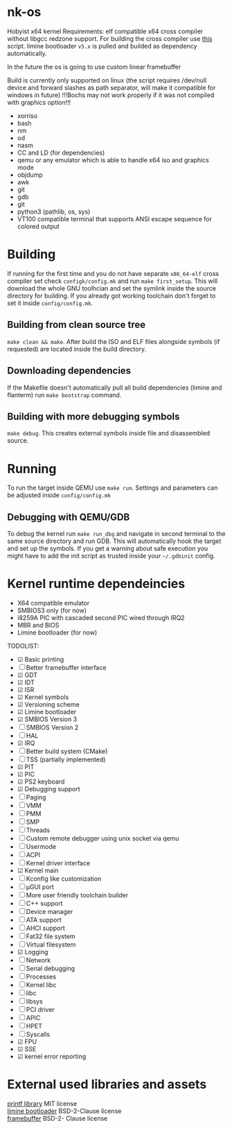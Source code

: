 # nk-os
Hobyist x64 kernel
Requirements: elf compatible x64 cross compiler without libgcc redzone support. For building the cross compiler use [this](https://github.com/ShadowDevZ/tc-bootstrapper) script.
limine bootloader `v5.x` is pulled and builded as dependency automatically. 

In the future the os is going to use custom linear framebuffer

Build is currently only supported on linux (the script requires /dev/null device and forward slashes as path separator, will make it compatible for windows in future)
!!!Bochs may not work properly if it was not compiled with graphics option!!!
- xorriso
- bash
- nm
- od
- nasm
- CC and LD (for dependencies)
- qemu or any emulator which is able to handle x64 iso and graphics mode
- objdump
- awk
- git
- gdb
- git
- python3 (pathlib, os, sys)
- VT100 compatible terminal that supports ANSI escape sequence for colored output

# Building
If running for the first time and you do not have separate `x86_64-elf`
cross compiler set check `configk/config.mk` and run `make first_setup`.
This will download the whole GNU toolhcian and set the symlink inside
the source directory for building.
If you already got working toolchain don't forget to set it inside
`config/config.mk`.

## Building from clean source tree
`make clean && make`. After build the ISO and ELF files alongside symbols
(if requested) are located inside the build directory.

## Downloading dependencies
If the Makefile doesn't automatically pull all build dependencies
(limine and flanterm) run `make bootstrap` command.

## Building with more debugging symbols
`make debug`. This creates external symbols inside file and disassembled source.

# Running
To run the target inside QEMU use `make run`.
Settings and parameters can be adjusted inside `config/config.mk`

## Debugging with QEMU/GDB
To debug the kernel run `make run_dbg` and navigate in second terminal
to the same source directory and run GDB. This will automatically hook
the target and set up the symbols. If you get a warning about safe execution you might have to add the init script as trusted inside
your `~/.gdbinit` config.

# Kernel runtime dependeincies
- X64 compatible emulator
- SMBIOS3 only (for now)
- i8259A PIC with cascaded second PIC wired through IRQ2
- MBR and BIOS
- Limine bootloader (for now)

TODOLIST: 
- &#9745; Basic printing
- &#9744; Better framebuffer interface
- &#9745; GDT
- &#9745; IDT
- &#9745; ISR
- &#9745; Kernel symbols
- &#9745; Versioning scheme
- &#9745; Limine bootloader
- &#9745; SMBIOS Version 3
- &#9744; SMBIOS Version 2
- &#9744; HAL
- &#9745; IRQ
- &#9744; Better build system (CMake)
- &#9744; TSS (partially implemented)
- &#9745; PIT
- &#9745; PIC
- &#9745; PS2 keyboard
- &#9745; Debugging support
- &#9744; Paging
- &#9744; VMM
- &#9744; PMM
- &#9744; SMP
- &#9744; Threads
- &#9744; Custom remote debugger using unix socket via qemu
- &#9744; Usermode
- &#9744; ACPI
- &#9744; Kernel driver interface
- &#9745; Kernel main
- &#9744; Kconfig like customization
- &#9744; µGUI port
- &#9744; More user friendly toolchain builder
- &#9744; C++ support
- &#9744; Device manager
- &#9744; ATA support
- &#9744; AHCI support
- &#9744; Fat32 file system
- &#9744; Virtual filesystem
- &#9745; Logging
- &#9744; Network
- &#9744; Serial debugging
- &#9744; Processes
- &#9744; Kernel libc
- &#9744; libc
- &#9744; libsys
- &#9744; PCI driver
- &#9744; APIC
- &#9744; HPET
- &#9744; Syscalls
- &#9745; FPU
- &#9745; SSE
- &#9745; kernel error reporting


# External used libraries and assets
[printf library](https://github.com/mpaland/printf/tree/master) MIT license \
[limine bootloader](https://github.com/limine-bootloader/limine) BSD-2-Clause license \
[framebuffer](https://github.com/mintsuki/flanterm) BSD-2- Clause license
